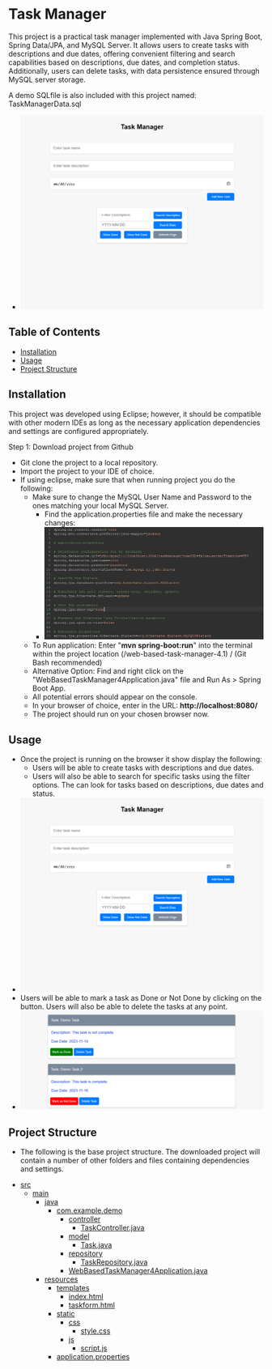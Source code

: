 # Task Manager

This project is a practical task manager implemented with Java Spring Boot, Spring Data/JPA, and MySQL Server. 
It allows users to create tasks with descriptions and due dates, offering convenient filtering and search capabilities based on descriptions, due dates, and completion status. 
Additionally, users can delete tasks, with data persistence ensured through MySQL server storage.

A demo SQLfile is also included with this project named: TaskManagerData.sql

- ![Screenshot 2](./Image-assets/Taskmanagerscreen.png)

## Table of Contents

- [Installation](#installation)
- [Usage](#usage)
- [Project Structure](#project-structure)

## Installation

This project was developed using Eclipse; however, it should be compatible with other modern IDEs as long as the necessary application dependencies and settings are configured appropriately.

Step 1: Download project from Github

- Git clone the project to a local repository.
- Import the project to your IDE of choice.
- If using eclipse, make sure that when running project you do the following:
    - Make sure to change the MySQL User Name and Password to the ones matching your local MySQL Server.
        - Find the application.properties file and make the necessary changes:
        - ![Screenshot 1](./Image-assets/Mysql-settings.png)
    - To Run application: Enter "<b>mvn spring-boot:run</B>" into the terminal within the project location (/web-based-task-manager-4.1) / (Git Bash recommended)
    - Alternative Option: Find and right click on the "WebBasedTaskManager4Application.java" file and Run As > Spring Boot App.
    - All potential errors should appear on the console.
    - In your browser of choice, enter in the URL: <b>http://localhost:8080/</b>
    - The project should run on your chosen browser now.

## Usage

- Once the project is running on the browser it show display the following:
    - Users will be able to create tasks with descriptions and due dates.
    - Users will also be able to search for specific tasks using the filter options. The can look for tasks based on descriptions, due dates and status.
- ![Screenshot 2](./Image-assets/Taskmanagerscreen.png)
- Users will be able to mark a task as Done or Not Done by clicking on the button. Users will also be able to delete the tasks at any point.
- ![Screenshot 3](./Image-assets/Tasks.png)

## Project Structure

- The following is the base project structure. The downloaded project will contain a number of other folders and files containing dependencies and settings.

* [src](./src)
  * [main](./src/main)
    * [java](./src/main/java)
      * [com.example.demo](./src/main/java/com.example.demo)
        * [controller](./src/main/java/com.example.demo/controller)
          * [TaskController.java](./src/main/java/com.example.demo/controller/TaskController.java)
        * [model](./src/main/java/com.example.demo/model)
          * [Task.java](./src/main/java/com.example.demo/model/Task.java)
        * [repository](./src/main/java/com.example.demo/repository)
          * [TaskRepository.java](./src/main/java/com.example.demo/repository/TaskRepository.java)
        * [WebBasedTaskManager4Application.java](./src/main/java/com.example.demo/WebBasedTaskManager4Application.java)
    * [resources](./src/main/resources)
      * [templates](./src/main/resources/templates)
        * [index.html](./src/main/resources/templates/index.html)
        * [taskform.html](./src/main/resources/templates/taskform.html)
      * [static](./src/main/resources/static)
        * [css](./src/main/resources/static/css)
          * [style.css](./src/main/resources/static/css/style.css)
        * [js](./src/main/resources/static/js)
          * [script.js](./src/main/resources/static/js/script.js)
      * [application.properties](./src/main/resources/application.properties)

